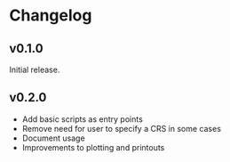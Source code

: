 # Changelog

## v0.1.0
Initial release.

## v0.2.0
- Add basic scripts as entry points
- Remove need for user to specify a CRS in some cases
- Document usage
- Improvements to plotting and printouts
